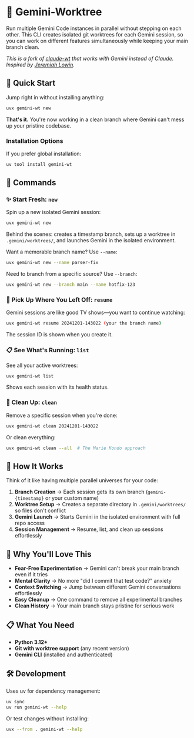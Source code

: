 # 🔷 Gemini-Worktree

Run multiple Gemini Code instances in parallel without stepping on each other. This CLI creates isolated git worktrees for each Gemini session, so you can work on different features simultaneously while keeping your main branch clean.

_This is a fork of [claude-wt](https://github.com/jlowin/claude-wt) that works with Gemini instead of Claude. Inspired by [Jeremiah Lowin](https://github.com/jlowin/claude-wt)._

## 🚀 Quick Start

Jump right in without installing anything:

```bash
uvx gemini-wt new
```

**That's it.** You're now working in a clean branch where Gemini can't mess up your pristine codebase.

### Installation Options

If you prefer global installation:

```bash
uv tool install gemini-wt
```

## 🎯 Commands

### ✨ Start Fresh: `new`

Spin up a new isolated Gemini session:

```bash
uvx gemini-wt new
```

Behind the scenes: creates a timestamp branch, sets up a worktree in `.gemini/worktrees/`, and launches Gemini in the isolated environment.

Want a memorable branch name? Use `--name`:

```bash
uvx gemini-wt new --name parser-fix
```

Need to branch from a specific source? Use `--branch`:

```bash
uvx gemini-wt new --branch main --name hotfix-123
```

### 🔄 Pick Up Where You Left Off: `resume`

Gemini sessions are like good TV shows—you want to continue watching:

```bash
uvx gemini-wt resume 20241201-143022 (your the branch name)
```

The session ID is shown when you create it.

### 📋 See What's Running: `list`

See all your active worktrees:

```bash
uvx gemini-wt list
```

Shows each session with its health status.

### 🧹 Clean Up: `clean`

Remove a specific session when you're done:

```bash
uvx gemini-wt clean 20241201-143022
```

Or clean everything:

```bash
uvx gemini-wt clean --all  # The Marie Kondo approach
```

## 🔧 How It Works

Think of it like having multiple parallel universes for your code:

1. **Branch Creation** → Each session gets its own branch (`gemini-{timestamp}` or your custom name)
2. **Worktree Setup** → Creates a separate directory in `.gemini/worktrees/` so files don't conflict
3. **Gemini Launch** → Starts Gemini in the isolated environment with full repo access
4. **Session Management** → Resume, list, and clean up sessions effortlessly

## 🎁 Why You'll Love This

- **Fear-Free Experimentation** → Gemini can't break your main branch even if it tries
- **Mental Clarity** → No more "did I commit that test code?" anxiety
- **Context Switching** → Jump between different Gemini conversations effortlessly
- **Easy Cleanup** → One command to remove all experimental branches
- **Clean History** → Your main branch stays pristine for serious work

## 📋 What You Need

- **Python 3.12+**
- **Git with worktree support** (any recent version)
- **Gemini CLI** (installed and authenticated)

## 🛠️ Development

Uses uv for dependency management:

```bash
uv sync
uv run gemini-wt --help
```

Or test changes without installing:

```bash
uvx --from . gemini-wt --help
```
